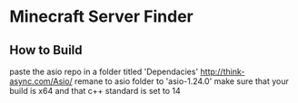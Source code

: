 # Minecraft Server Finder

## How to Build
paste the asio repo in a folder titled 'Dependacies' http://think-async.com/Asio/ remane to asio folder to 'asio-1.24.0'
make sure that your build is x64 and that c++ standard is set to 14

